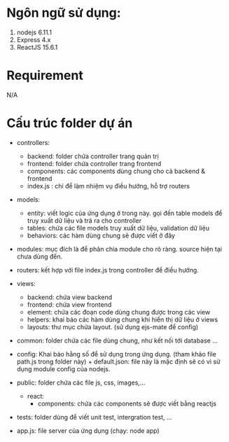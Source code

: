 # Ngôn ngữ sử dụng:
  1. nodejs 6.11.1
  2. Express 4.x
  3. ReactJS 15.6.1

# Requirement
   N/A

# Cấu trúc folder dự án
- controllers:
    + backend: folder chứa controller trang quản trị
    + frontend: folder chứa controller trang frontend
    + components: các components dùng chung cho cả backend & frontend
    + index.js : chỉ để làm nhiệm vụ điều hướng, hỗ trợ routers

- models:
    + entity: viết logic của ứng dụng ở trong này. gọi đến table models để truy xuất dữ liệu và trả ra cho controller
    + tables: chứa các file models truy xuất dữ liệu, validation dữ liệu
    + behaviors: các hàm dùng chung sẽ được viết ở đây

- modules: mục đích là để phân chia module cho rõ ràng. source hiện tại chưa dùng đến.

- routers: kết hợp với file index.js trong controller để điều hướng.

- views:
    + backend: chứa view backend
    + frontend: chứa view frontend
    + element: chứa các đoạn code dùng chung được trong các view
    + helpers: khai báo các hàm dùng chung khi hiển thị dữ liệu ở views
    + layouts: thư mục chứa layout. (sử dụng ejs-mate để config)

- common: folder chứa các file dùng chung, như kết nối tới database ...

- config: Khai báo hằng số để sử dụng trong ứng dụng. (tham khảo file path.js trong folder này)
      + default.json: file này là mặc định sẽ có vì sử dụng module config của nodejs.

- public: folder chứa các file js, css, images,...
    + react:
        + components: chứa các components sẽ được viết bằng reactjs

- tests: folder dùng để viết unit test, intergration test, ...

- app.js: file server của ứng dụng (chạy: node app)
